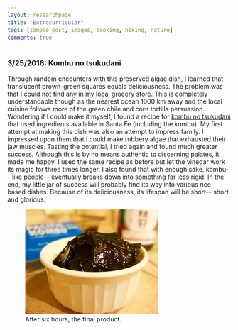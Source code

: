 ```yaml
---
layout: researchpage
title: "Extracurricular"
tags: [sample post, images, cooking, hiking, nature]
comments: true
---
```


### 3/25/2016: Kombu no tsukudani 
Through random encounters with this preserved algae dish, I learned that translucent brown-green squares equals deliciousness. The problem was that I could not find any in my local grocery store. This is completely understandable though as the nearest ocean 1000 km away and the local cuisine follows more of the green chile and corn tortilla persuasion. Wondering if I could make it myself, I found a recipe for [kombu no tsukudani](http://justbento.com/handbook/johbisai/homemade-shio-kombu-kombu-no-tsukudani) that used ingredients available in Santa Fe (including the kombu). My first attempt at making this dish was also an attempt to impress family. I impressed upon them that I could make rubbery algae that exhausted their jaw muscles. Tasting the potential, I tried again and found much greater success. Although this is by no means authentic to discerning palates, it made me happy. I used the same recipe as before but let the vinegar work its magic for three times longer. I also found that with enough sake, kombu-- like people-- eventually breaks down into something far less rigid. In the end, my little jar of success will probably find its way into various rice-based dishes. Because of its deliciousness, its lifespan will be short-- short and glorious.

<figure>
<a href="/images/kombu.jpg"><img src="/images/kombu.jpg"></a>
<figcaption> After six hours, the final product.</figcaption>
</figure>


